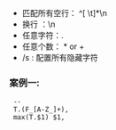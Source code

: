 

- 匹配所有空行：  ^[ \t]*\n
-  换行 ：\n
- 任意字符：.
- 任意个数： *  or +
- /s : 配置所有隐藏字符

### 案例一: 

```
 -- 
 T.(F_[A-Z_]+), 
 max(T.$1) $1,
```







